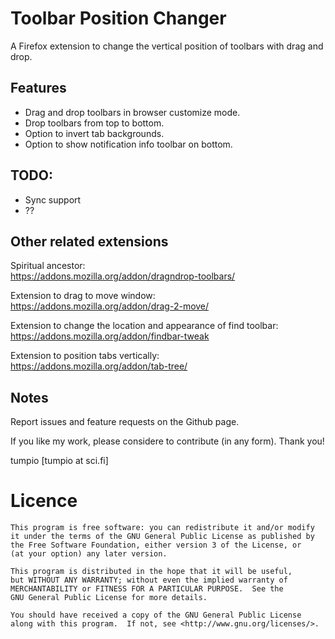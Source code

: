 Toolbar Position Changer
========

A Firefox extension to change the vertical position of toolbars with drag and drop.

## Features
- Drag and drop toolbars in browser customize mode.
- Drop toolbars from top to bottom.
- Option to invert tab backgrounds.
- Option to show notification info toolbar on bottom.

## TODO:
* Sync support
* ??

## Other related extensions

Spiritual ancestor:</br>
https://addons.mozilla.org/addon/dragndrop-toolbars/

Extension to drag to move window:</br>
https://addons.mozilla.org/addon/drag-2-move/

Extension to change the location and appearance of find toolbar:</br>
https://addons.mozilla.org/addon/findbar-tweak

Extension to position tabs vertically:</br>
https://addons.mozilla.org/addon/tab-tree/

## Notes
Report issues and feature requests on the Github page.

If you like my work, please considere to contribute (in any form). Thank you!

tumpio [tumpio at sci.fi]


# Licence
    This program is free software: you can redistribute it and/or modify
    it under the terms of the GNU General Public License as published by
    the Free Software Foundation, either version 3 of the License, or
    (at your option) any later version.

    This program is distributed in the hope that it will be useful,
    but WITHOUT ANY WARRANTY; without even the implied warranty of
    MERCHANTABILITY or FITNESS FOR A PARTICULAR PURPOSE.  See the
    GNU General Public License for more details.

    You should have received a copy of the GNU General Public License
    along with this program.  If not, see <http://www.gnu.org/licenses/>.
